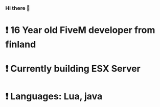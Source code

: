 ### Hi there 👋

# ❗️ 16 Year old FiveM developer from finland
# ❗️ Currently building ESX Server
# ❗️ Languages: Lua, java
